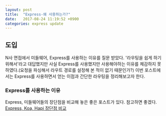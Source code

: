 ```yaml
---
layout: post
title:  "Express-왜 사용하는가?"
date:   2017-08-24 11:19:52 +0900
categories: express update
---
```


## 도입

N사 면접에서 미들웨어, Express를 사용하는 이유를 질문 받았다. '라우팅을 쉽게 하기 위해서'라고 대답했지만 사실 Express를 사용했지만 사용해야하는 이유를 체감하지 못하였다.(요청을 파싱해서 라우트 경로를 설정해 본 적이 없기 때문인가?) 이번 포스트에서는 Express를 사용하면서 얻는 이점과 간단한 라우팅을 정리해보고자 한다.


### Express를 사용하는 이유
Express, 미들웨어들의 장단점을 비교해 놓은 좋은 포스트가 있다. 참고하면 좋겠다.  
[Express, Koa, Hapi 장단점 비교] 


[Express, Koa, Hapi 장단점 비교]: http://www.haruair.com/blog/3107
